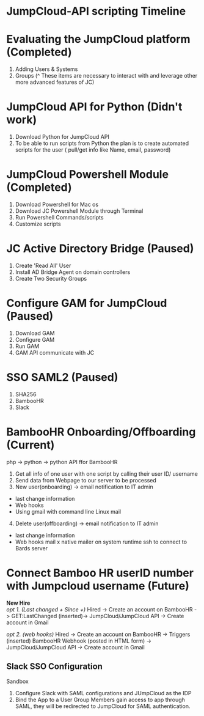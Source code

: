 # JumpCloud-API scripting Timeline

# Evaluating the JumpCloud platform (Completed)
1. Adding Users & Systems
2. Groups
(^ These items are necessary to interact with and leverage other more advanced features of JC)

# JumpCloud API for Python (Didn't work) 

1. Download Python for JumpCloud API
2. To be able to run scripts from Python
  the plan is to create automated scripts for the user ( pull/get info like Name, email, password)

# JumpCloud Powershell Module (Completed)
1. Download Powershell for Mac os
2. Download JC Powershell Module through Terminal
3. Run Powershell Commands/scripts 
4. Customize scripts

# JC Active Directory Bridge (Paused)
1. Create 'Read All' User
2. Install AD Bridge Agent on domain controllers
3. Create Two Security Groups

# Configure GAM for JumpCloud (Paused)
1. Download GAM
2. Configure GAM
3. Run GAM
4. GAM API communicate with JC

# SSO SAML2 (Paused)
1. SHA256
2. BambooHR
3. Slack

# BambooHR Onboarding/Offboarding (Current)
php -> python -> python API ffor BambooHR
1. Get all info of one user with one script by calling their user ID/ username
2. Send data from Webpage to our server to be processed
3. New user(onboarding) ->  email notification to IT admin
  * last change information
  * Web hooks
  * Using gmail with command line Linux mail
4. Delete user(offboarding) -> email notification to IT admin
  * last change information
  * Web hooks
  mail x
  native mailer on system
  runtime ssh to connect to Bards server
  
# Connect Bamboo HR userID number with Jumpcloud username (Future)

**New Hire**  
*opt 1. (Last changed + Since +)*
Hired -> Create an account on BambooHR -> GET:LastChanged (inserted)-> JumpCloud/JumpCloud API -> Create account in Gmail

*opt 2. (web hooks)*
Hired -> Create an account on BambooHR -> Triggers (inserted) BambooHR Webhook (posted in HTML form) -> JumpCloud/JumpCloud API -> Create account in Gmail

## Slack SSO Configuration
Sandbox
  1. Configure Slack with SAML configurations and JUmpCloud as the IDP
  2. Bind the App to a User Group 
      Members gain access to app through SAML, they will be redirected to JumpCloud for SAML authentication.
  
